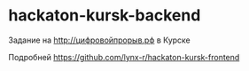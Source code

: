 # hackaton-kursk-backend
Задание на http://цифровойпрорыв.рф в Курске

Подробней https://github.com/lynx-r/hackaton-kursk-frontend
